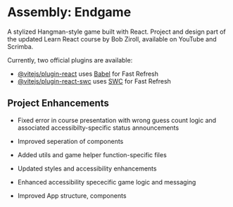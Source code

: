 # Assembly: Endgame

A stylized Hangman-style game built with React. Project and design part of the updated Learn React course by Bob Ziroll, available on YouTube and Scrimba.

Currently, two official plugins are available:

- [@vitejs/plugin-react](https://github.com/vitejs/vite-plugin-react/blob/main/packages/plugin-react/README.md) uses [Babel](https://babeljs.io/) for Fast Refresh
- [@vitejs/plugin-react-swc](https://github.com/vitejs/vite-plugin-react-swc) uses [SWC](https://swc.rs/) for Fast Refresh

## Project Enhancements
- Fixed error in course presentation with wrong guess count logic and associated accessibilty-specific status announcements
- Improved seperation of components 
- Added utils and game helper function-specific files

- Updated styles and accessibility enhancements
- Enhanced accessibility spececific game logic and messaging
- Improved App structure, components
